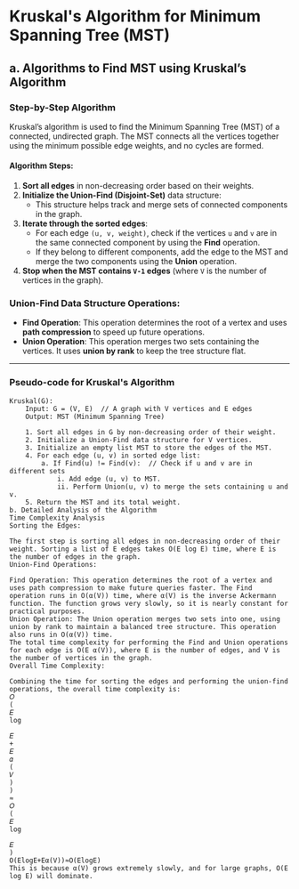 # Kruskal's Algorithm for Minimum Spanning Tree (MST)

## a. Algorithms to Find MST using Kruskal’s Algorithm

### Step-by-Step Algorithm

Kruskal’s algorithm is used to find the Minimum Spanning Tree (MST) of a connected, undirected graph. The MST connects all the vertices together using the minimum possible edge weights, and no cycles are formed.

#### Algorithm Steps:

1. **Sort all edges** in non-decreasing order based on their weights.
2. **Initialize the Union-Find (Disjoint-Set)** data structure:
   - This structure helps track and merge sets of connected components in the graph.
3. **Iterate through the sorted edges**:
   - For each edge `(u, v, weight)`, check if the vertices `u` and `v` are in the same connected component by using the **Find** operation.
   - If they belong to different components, add the edge to the MST and merge the two components using the **Union** operation.
4. **Stop when the MST contains `V-1` edges** (where `V` is the number of vertices in the graph).

### Union-Find Data Structure Operations:

- **Find Operation**: This operation determines the root of a vertex and uses **path compression** to speed up future operations.
- **Union Operation**: This operation merges two sets containing the vertices. It uses **union by rank** to keep the tree structure flat.

---

### Pseudo-code for Kruskal's Algorithm

```plaintext
Kruskal(G):
    Input: G = (V, E)  // A graph with V vertices and E edges
    Output: MST (Minimum Spanning Tree)

    1. Sort all edges in G by non-decreasing order of their weight.
    2. Initialize a Union-Find data structure for V vertices.
    3. Initialize an empty list MST to store the edges of the MST.
    4. For each edge (u, v) in sorted edge list:
        a. If Find(u) != Find(v):  // Check if u and v are in different sets
            i. Add edge (u, v) to MST.
            ii. Perform Union(u, v) to merge the sets containing u and v.
    5. Return the MST and its total weight.
b. Detailed Analysis of the Algorithm
Time Complexity Analysis
Sorting the Edges:

The first step is sorting all edges in non-decreasing order of their weight. Sorting a list of E edges takes O(E log E) time, where E is the number of edges in the graph.
Union-Find Operations:

Find Operation: This operation determines the root of a vertex and uses path compression to make future queries faster. The Find operation runs in O(α(V)) time, where α(V) is the inverse Ackermann function. The function grows very slowly, so it is nearly constant for practical purposes.
Union Operation: The Union operation merges two sets into one, using union by rank to maintain a balanced tree structure. This operation also runs in O(α(V)) time.
The total time complexity for performing the Find and Union operations for each edge is O(E α(V)), where E is the number of edges, and V is the number of vertices in the graph.
Overall Time Complexity:

Combining the time for sorting the edges and performing the union-find operations, the overall time complexity is:
𝑂
(
𝐸
log
⁡
𝐸
+
𝐸
𝛼
(
𝑉
)
)
≈
𝑂
(
𝐸
log
⁡
𝐸
)
O(ElogE+Eα(V))≈O(ElogE)
This is because α(V) grows extremely slowly, and for large graphs, O(E log E) will dominate.
